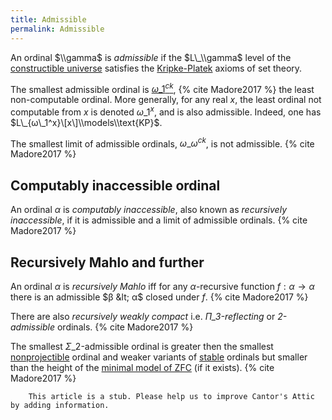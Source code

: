 ```yaml
---
title: Admissible
permalink: Admissible
---
```












An ordinal $\\gamma$ is *admissible* if the $L\_\\gamma$ level of the
[constructible
universe](Constructible_universe "Constructible universe")
satisfies the
[Kripke-Platek](Kripke-Platek "Kripke-Platek")
axioms of set theory.

The smallest admissible ordinal is
[$ω\_1^{ck}$](Church-Kleene "Church-Kleene"), {% cite Madore2017 %}
the least non-computable ordinal. More generally, for any real $x$, the
least ordinal not computable from $x$ is denoted $ω\_1^x$, and is
also admissible. Indeed, one has
$L\_{ω\_1^x}\[x\]\\models\\text{KP}$.

The smallest limit of admissible ordinals, $ω\_ω^{ck}$, is
not admissible. {% cite Madore2017 %}

## Computably inaccessible ordinal

An ordinal $α$ is *computably inaccessible*, also known as
*recursively inaccessible*, if it is admissible and a limit of
admissible ordinals. {% cite Madore2017 %}

## Recursively Mahlo and further

An ordinal $α$ is *recursively Mahlo* iff for any $α$-recursive function
$f : α → α$ there is an admissible $β &lt; α$ closed under
$f$. {% cite Madore2017 %}

There are also *recursively weakly compact* i.e. *$Π\_3$-reflecting* or
*2-admissible* ordinals. {% cite Madore2017 %}

The smallest $Σ\_2$-admissible ordinal is greater then the smallest
<a href="Nonprojectible" class="mw-redirect" title="Nonprojectible">nonprojectible</a>
ordinal and weaker variants of
[stable](Stable "Stable")
ordinals but smaller than the height of the
<a href="Transitive_ZFC_model" class="mw-redirect" title="Transitive ZFC model">minimal model of ZFC</a>
(if it exists). {% cite Madore2017 %}

  

        This article is a stub. Please help us to improve Cantor's Attic by adding information.


